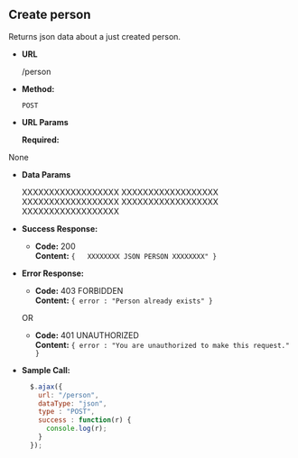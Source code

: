 **Create person**
----
  Returns json data about a just created person.

* **URL**

  /person

* **Method:**

  `POST`
  
*  **URL Params**

   **Required:**
 
  None

* **Data Params**

  XXXXXXXXXXXXXXXXXX
  XXXXXXXXXXXXXXXXXX
  XXXXXXXXXXXXXXXXXX
  XXXXXXXXXXXXXXXXXX
  XXXXXXXXXXXXXXXXXX


* **Success Response:**

  * **Code:** 200 <br />
    **Content:** `{   XXXXXXXX JSON PERSON XXXXXXXX" }`
 
* **Error Response:**

  * **Code:** 403 FORBIDDEN <br />
    **Content:** `{ error : "Person already exists" }`

  OR

  * **Code:** 401 UNAUTHORIZED <br />
    **Content:** `{ error : "You are unauthorized to make this request." }`

* **Sample Call:**

  ```javascript
    $.ajax({
      url: "/person",
      dataType: "json",
      type : "POST",
      success : function(r) {
        console.log(r);
      }
    });
  ```